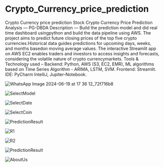 # Crypto_Currency_price_prediction
Crypto Currency price prediction
Stock Crypto Currency Price Prediction Analysis — PG-DBDA
Description — Build the prediction model and did real time dashboard
usingpython and build the data pipeline using AWS.
The project aims to predict future closing prices of the top five crypto
currencies.Historical data guides predictions for upcoming days, weeks,
and months basedon moving average values.
The interactive Streamlit app on AWS EC2 enables traders and investors
to access insights and forecasts, considering the volatile nature of crypto
currencymarkets.
Tools & Technology used –
Backend: Python, AWS (S3, EC2, EMR), ML algorithms based on Time Series
Algorithm - ARIMA, LSTM, SVM.
Frontend: Streamlit.
IDE: PyCharm IntelliJ, Jupiter-Notebook.

![WhatsApp Image 2024-06-19 at 17 36 12_72f716b8](https://github.com/Ushashree441997/Crypto_Currency_price_prediction/assets/69711495/120cfa15-ab39-4a11-8252-e4e38de534f1)

![SelectModel](https://github.com/Ushashree441997/Crypto_Currency_price_prediction/assets/69711495/82340eb0-eb33-46d2-b861-19479ad99ede)

![SelectDate](https://github.com/Ushashree441997/Crypto_Currency_price_prediction/assets/69711495/c2d89af7-15d4-4a8c-8899-0345d3586974)

![SelectCoin](https://github.com/Ushashree441997/Crypto_Currency_price_prediction/assets/69711495/56e1e139-66aa-40f5-842e-f649de86a34d)

![PredictionResult](https://github.com/Ushashree441997/Crypto_Currency_price_prediction/assets/69711495/ce6b227a-14a7-4dae-beac-100226a85cd6)

![R1](https://github.com/Ushashree441997/Crypto_Currency_price_prediction/assets/69711495/298ffaa2-efbc-4d41-8fb1-4d11746b932a)

![R2](https://github.com/Ushashree441997/Crypto_Currency_price_prediction/assets/69711495/a6a25f40-551d-48e8-bdcb-2ca35feaad8b)

![PredictionResult](https://github.com/Ushashree441997/Crypto_Currency_price_prediction/assets/69711495/27aebf46-7ca8-47ea-a727-ddf8b0cb2000)

![AboutUs](https://github.com/Ushashree441997/Crypto_Currency_price_prediction/assets/69711495/7bfe5068-4f4e-497e-b29e-777c4e974cfc)




